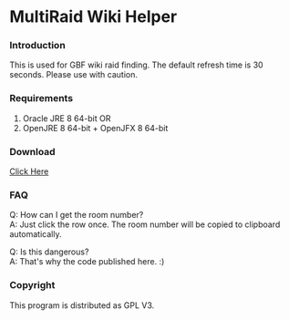 # MultiRaid Wiki Helper

### Introduction
This is used for GBF wiki raid finding. The default refresh time is 30 seconds.
Please use with caution.

### Requirements
1. Oracle JRE 8 64-bit OR
2. OpenJRE 8 64-bit + OpenJFX 8 64-bit

### Download
[Click Here](https://mega.nz/#!tVkmzbqS!uv8q80R9AFamtJTJDSWd2XQUZvFMkSjQBRk8OOenXa4)

### FAQ
Q: How can I get the room number? <br />
A: Just click the row once. The room number will be copied to clipboard automatically.

Q: Is this dangerous?<br />
A: That's why the code published here. :)

### Copyright
This program is distributed as GPL V3.
